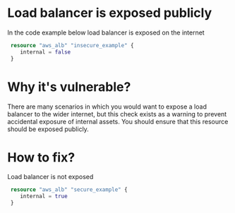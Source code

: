 # Load balancer is exposed publicly

In the code example below load balancer is exposed on the internet

```terraform
 resource "aws_alb" "insecure_example" {
    internal = false
 }

```

# Why it's vulnerable?
There are many scenarios in which you would want to expose a load balancer to the wider internet, but this check exists as a warning to prevent accidental exposure of internal assets. You should ensure that this resource should be exposed publicly.

# How to fix?

Load balancer is not exposed

```terraform
 resource "aws_alb" "secure_example" {
    internal = true
 }
```
